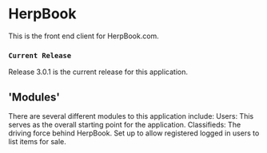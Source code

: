# HerpBook
This is the front end client for HerpBook.com.

### `Current Release`

Release 3.0.1 is the current release for this application.


## 'Modules'

There are several different modules to this application include:
    Users: This serves as the overall starting point for the application.
    Classifieds: The driving force behind HerpBook. Set up to allow registered
    logged in users to list items for sale.